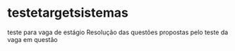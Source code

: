 # testetargetsistemas
teste para vaga de estágio
Resolução das questões propostas pelo teste da vaga em questão